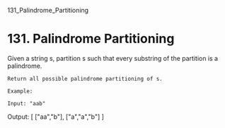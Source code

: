 131_Palindrome_Partitioning
# 131. Palindrome Partitioning

Given a string s, partition s such that every substring of the partition is
        a palindrome.

    Return all possible palindrome partitioning of s.

    Example:

    Input: "aab"
Output:
[
  ["aa","b"],
  ["a","a","b"]
]